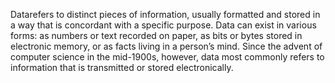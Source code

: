 Datarefers to distinct pieces of information, usually formatted and stored in a way that is concordant with a specific purpose.
Data can exist in various forms: as numbers or text recorded on paper, as bits or bytes stored in electronic memory, or as facts living in a person’s mind.
Since the advent of computer science in the mid-1900s, however, data most commonly refers to information that is transmitted or stored electronically.
